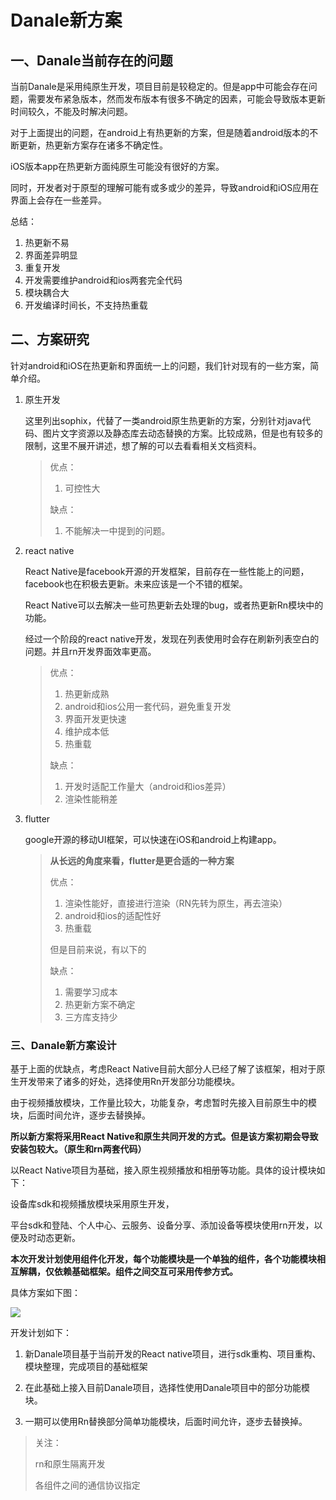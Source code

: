 # Danale新方案

## 一、Danale当前存在的问题

当前Danale是采用纯原生开发，项目目前是较稳定的。但是app中可能会存在问题，需要发布紧急版本，然而发布版本有很多不确定的因素，可能会导致版本更新时间较久，不能及时解决问题。

对于上面提出的问题，在android上有热更新的方案，但是随着android版本的不断更新，热更新方案存在诸多不确定性。

iOS版本app在热更新方面纯原生可能没有很好的方案。

同时，开发者对于原型的理解可能有或多或少的差异，导致android和iOS应用在界面上会存在一些差异。

总结：

1. 热更新不易
2. 界面差异明显
3. 重复开发
4. 开发需要维护android和ios两套完全代码
5. 模块耦合大
6. 开发编译时间长，不支持热重载

## 二、方案研究

针对android和iOS在热更新和界面统一上的问题，我们针对现有的一些方案，简单介绍。

1. 原生开发

   [Sophix]: https://help.aliyun.com/document_detail/69874.html?spm=a2c4g.11174283.6.552.KE7jWx	"sophix"

   这里列出sophix，代替了一类android原生热更新的方案，分别针对java代码、图片文字资源以及静态库去动态替换的方案。比较成熟，但是也有较多的限制，这里不展开讲述，想了解的可以去看看相关文档资料。

   > 优点：
   >
   > 1. 可控性大
   >
   > 缺点：
   >
   > 1. 不能解决一中提到的问题。

2. react native

   React Native是facebook开源的开发框架，目前存在一些性能上的问题，facebook也在积极去更新。未来应该是一个不错的框架。

   React Native可以去解决一些可热更新去处理的bug，或者热更新Rn模块中的功能。

   经过一个阶段的react native开发，发现在列表使用时会存在刷新列表空白的问题。并且rn开发界面效率更高。

   > 优点：
   >
   > 1. 热更新成熟
   > 2. android和ios公用一套代码，避免重复开发
   > 3. 界面开发更快速
   > 4. 维护成本低
   > 5. 热重载
   >
   > 缺点：
   >
   > 1. 开发时适配工作量大（android和ios差异）
   > 2. 渲染性能稍差

3. flutter

   google开源的移动UI框架，可以快速在iOS和android上构建app。

   > **从长远的角度来看，flutter是更合适的一种方案**
   >
   > 优点：
   >
   > 1. 渲染性能好，直接进行渲染（RN先转为原生，再去渲染）
   > 2. android和ios的适配性好
   > 3. 热重载
   >
   > 但是目前来说，有以下的
   >
   > 缺点：
   >
   > 1. 需要学习成本
   > 2. 热更新方案不确定
   > 3. 三方库支持少

### 三、Danale新方案设计

基于上面的优缺点，考虑React Native目前大部分人已经了解了该框架，相对于原生开发带来了诸多的好处，选择使用Rn开发部分功能模块。

由于视频播放模块，工作量比较大，功能复杂，考虑暂时先接入目前原生中的模块，后面时间允许，逐步去替换掉。

**所以新方案将采用React Native和原生共同开发的方式。但是该方案初期会导致安装包较大。（原生和rn两套代码）**

以React Native项目为基础，接入原生视频播放和相册等功能。具体的设计模块如下：

设备库sdk和视频播放模块采用原生开发，

平台sdk和登陆、个人中心、云服务、设备分享、添加设备等模块使用rn开发，以便及时动态更新。

**本次开发计划使用组件化开发，每个功能模块是一个单独的组件，各个功能模块相互解耦，仅依赖基础框架。组件之间交互可采用传参方式。**

具体方案如下图：

![](E:\erlei\nel-doc\未命名文件(1).jpg)

开发计划如下：

1. 新Danale项目基于当前开发的React native项目，进行sdk重构、项目重构、模块整理，完成项目的基础框架

2. 在此基础上接入目前Danale项目，选择性使用Danale项目中的部分功能模块。
3. 一期可以使用Rn替换部分简单功能模块，后面时间允许，逐步去替换掉。



> 关注：
>
> rn和原生隔离开发
>
> 各组件之间的通信协议指定

